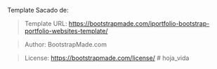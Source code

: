 Template Sacado de: 
>Template URL: https://bootstrapmade.com/iportfolio-bootstrap-portfolio-websites-template/

>Author: BootstrapMade.com

>License: https://bootstrapmade.com/license/
#   h o j a _ v i d a  
 
